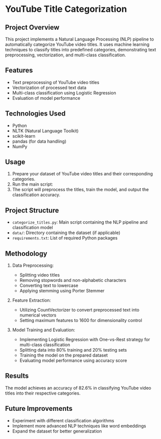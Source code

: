 # YouTube Title Categorization

## Project Overview
This project implements a Natural Language Processing (NLP) pipeline to automatically categorize YouTube video titles. It uses machine learning techniques to classify titles into predefined categories, demonstrating text preprocessing, vectorization, and multi-class classification.

## Features
- Text preprocessing of YouTube video titles
- Vectorization of processed text data
- Multi-class classification using Logistic Regression
- Evaluation of model performance

## Technologies Used
- Python
- NLTK (Natural Language Toolkit)
- scikit-learn
- pandas (for data handling)
- NumPy

## Usage
  1. Prepare your dataset of YouTube video titles and their corresponding categories.
  2. Run the main script:
  3. The script will preprocess the titles, train the model, and output the classification accuracy.

## Project Structure
  - `categorize_titles.py`: Main script containing the NLP pipeline and classification model
  - `data/`: Directory containing the dataset (if applicable)
  - `requirements.txt`: List of required Python packages

## Methodology

1. Data Preprocessing:
   - Splitting video titles
   - Removing stopwords and non-alphabetic characters
   - Converting text to lowercase
   - Applying stemming using Porter Stemmer

2. Feature Extraction:
   - Utilizing CountVectorizer to convert preprocessed text into numerical vectors
   - Setting maximum features to 1600 for dimensionality control

3. Model Training and Evaluation:
   - Implementing Logistic Regression with One-vs-Rest strategy for multi-class classification
   - Splitting data into 80% training and 20% testing sets
   - Training the model on the prepared dataset
   - Evaluating model performance using accuracy score

## Results
  The model achieves an accuracy of 82.6% in classifying YouTube video titles into their respective categories.

## Future Improvements
  - Experiment with different classification algorithms
  - Implement more advanced NLP techniques like word embeddings
  - Expand the dataset for better generalization

